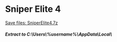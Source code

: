 # Sniper Elite 4
[Save files: SniperElite4.7z](SniperElite4.7z?raw=true)
##### Extract to C:\Users\\%username%\AppData\Local\